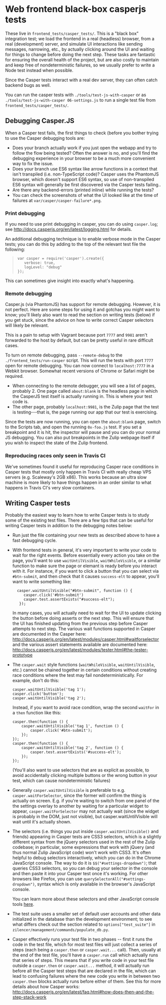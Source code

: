 # Web frontend black-box casperjs tests

These live in `frontend_tests/casper_tests/`. This is a "black box"
integration test; we load the frontend in a real (headless) browser,
from a real (development) server, and simulate UI interactions like
sending messages, narrowing, etc., by actually clicking around the UI
and waiting for things to change before doing the next step.  These
tasks are fantastic for ensuring the overall health of the project,
but are also costly to maintain and keep free of nondeterministic
failures, so we usually prefer to write a Node test instead when
possible.

Since the Casper tests interact with a real dev server, they can often
catch backend bugs as well.

You can run the casper tests with `./tools/test-js-with-casper` or as
`./tools/test-js-with-casper 06-settings.js` to run a single test file
from `frontend_tests/casper_tests/`.

## Debugging Casper.JS

When a Casper test fails, the first things to check (before you bother
trying to use the Casper debugging tools are:

* Does your branch actually work if you just open the webapp and try
  to follow the flow being tested?  Often the answer is no, and you'll
  find the debugging experience in your browser to be a much more
  convenient way to fix the issue.
* Does your branch use ES6 syntax like arrow functions in a context
  that isn't transpiled (i.e. non-TypeScript code)?  Casper uses the
  PhantomJS browser, which doesn't support ES6 syntax, so use of
  non-transpiled ES6 syntax will generally be first discovered via the
  Casper tests failing..
* Are there any backend-errors (printed inline) while running the tests?
* You can check the screenshots of what the UI looked like at the time
  of failures at `var/casper/casper-failure*.png`.

### Print debugging

If you need to use print debugging in casper, you can do using
`casper.log`; see <http://docs.casperjs.org/en/latest/logging.html> for
details.

An additional debugging technique is to enable verbose mode in the
Casper tests; you can do this by adding to the top of the relevant test
file the following:

>     var casper = require('casper').create({
>        verbose: true,
>        logLevel: "debug"
>     });

This can sometimes give insight into exactly what's happening.

### Remote debugging

Casper.js (via PhantomJS) has support for remote debugging. However, it
is not perfect. Here are some steps for using it and gotchas you might
want to know; you'll likely also want to read the section on writing
tests (below) if you get stuck, since the advice on how to write
correct Casper selectors will likely be relevant.

This is a pain to setup with Vagrant because port `7777` and `9981`
aren't forwarded to the host by default, but can be pretty useful in
rare difficult cases.

To turn on remote debugging, pass `--remote-debug` to the
`./frontend_tests/run-casper` script. This will run the tests with port
`7777` open for remote debugging. You can now connect to
`localhost:7777` in a Webkit browser. Somewhat recent versions of Chrome
or Safari might be required.

-   When connecting to the remote debugger, you will see a list of
    pages, probably 2. One page called `about:blank` is the headless
    page in which the CasperJS test itself is actually running in. This
    is where your test code is.
-   The other page, probably `localhost:9981`, is the Zulip page that
    the test is testing---that is, the page running our app that our
    test is exercising.

Since the tests are now running, you can open the `about:blank` page,
switch to the Scripts tab, and open the running `0x-foo.js` test. If you
set a breakpoint and it is hit, the inspector will pause and you can do
your normal JS debugging. You can also put breakpoints in the Zulip
webpage itself if you wish to inspect the state of the Zulip frontend.

### Reproducing races only seen in Travis CI

We've sometimes found it useful for reproducing Casper race conditions
in Casper tests that mostly only happen in Travis CI with really cheap
VPS servers (e.g. Scaleway's 2GB x86).  This works because an ultra
slow machine is more likely to have things happen in an order similar
to what happens in Travis CI's very slow containers.

## Writing Casper tests

Probably the easiest way to learn how to write Casper tests is to study
some of the existing test files. There are a few tips that can be useful
for writing Casper tests in addition to the debugging notes below:

-   Run just the file containing your new tests as described above to
    have a fast debugging cycle.
- With frontend tests in general, it's very important to write your
    code to wait for the right events. Before essentially every action
    you take on the page, you'll want to use `waitUntilVisible`,
    `waitWhileVisible`, or a similar function to make sure the page
    or elemant is ready before you interact with it. For instance, if
    you want to click a button that you can select via `#btn-submit`,
    and then check that it causes `success-elt` to appear, you'll want
    to write something like:

        casper.waitUntilVisible("#btn-submit", function () {
           casper.click('#btn-submit')
           casper.test.assertExists("#success-elt");
         });

    In many cases, you will actually need to wait for the UI to update
    clicking the button before doing asserts or the next step.  This
    will ensure that the UI has finished updating from the previous
    step before Casper attempts to next step. The various wait
    functions supported in Casper are documented in the Casper here:
    <http://docs.casperjs.org/en/latest/modules/casper.html#waitforselector>
    and the various assert statements available are documented here:
    <http://docs.casperjs.org/en/latest/modules/tester.html#the-tester-prototype>

-   The `casper.wait` style functions (`waitWhileVisible`,
    `waitUntilVisible`, etc.) cannot be chained together in certain
    conditions without creating race conditions where the test may
    fail nondeterministically. For example, don't do this:

        casper.waitUntilVisible('tag 1');
        casper.click('button');
        casper.waitUntilVisible('tag 2');

    Instead, if you want to avoid race condition, wrap the second
    `waitFor` in a `then` function like this:

        casper.then(function () {
            casper.waitUntilVisible('tag 1', function () {
                casper.click('#btn-submit');
            });
        });
        casper.then(function () {
            casper.waitUntilVisible('tag 2', function () {
                casper.test.assertExists('#success-elt');
            });
        });

    (You'll also want to use selectors that are as explicit as
    possible, to avoid accidentally clicking multiple buttons or the
    wrong button in your test, which can cause nondeterministic failures)

- Generally `casper.waitUntilVisible` is preferable to
    e.g. `casper.waitForSelector`, since the former will confirm the
    thing is actually on screen.  E.g. if you're waiting to switch
    from one panel of the the settings overlay to another by waiting
    for a particular widget to appear, `casper.waitForSelector` may
    not actually wait (since the widget is probably in the DOM, just
    not visible), but casper.waitUntilVisible will wait until it's
    actually shown.

- The selectors (i.e. things you put inside
    `casper.waitUntilVisible()` and friends) appearing in Casper tests
    are CSS3 selectors, which is a slightly different syntax from the
    jQuery selectors used in the rest of the Zulip codebase; in
    particular, some expressions that work with jQuery (and thus
    normal Zulip JavaScript code) won't work with CSS3.  It's often
    helpful to debug selectors interactively, which you can do in the
    Chrome JavaScript console.  The way to do it is
    `$$("#settings-dropdown")`; that queries CSS3 selectors, so you
    can debug your selector in the console and then paste it into your
    Casper test once it's working.  For other browsers like Firefox,
    you can use `querySelectorAll("#settings-dropdown")`, syntax which
    is only available in the browser's JavaScript console.

    You can learn more about these selectors and other JavaScript console tools
    [here](https://developers.google.com/web/tools/chrome-devtools/console/command-line-reference).
-   The test suite uses a smaller set of default user accounts and other
    data initialized in the database than the development environment;
    to see what differs check out the section related to
    `options["test_suite"]` in
    `zilencer/management/commands/populate_db.py`.
-   Casper effectively runs your test file in two phases -- first it
    runs the code in the test file, which for most test files will just
    collect a series of steps (each being a `casper.then` or
    `casper.wait...` call). Then, usually at the end of the test file,
    you'll have a `casper.run` call which actually runs that series of
    steps. This means that if you write code in your test file outside a
    `casper.then` or `casper.wait...` method, it will actually run
    before all the Casper test steps that are declared in the file,
    which can lead to confusing failures where the new code you write in
    between two `casper.then` blocks actually runs before either of
    them. See this for more details about how Casper works:
    <http://docs.casperjs.org/en/latest/faq.html#how-does-then-and-the-step-stack-work>
